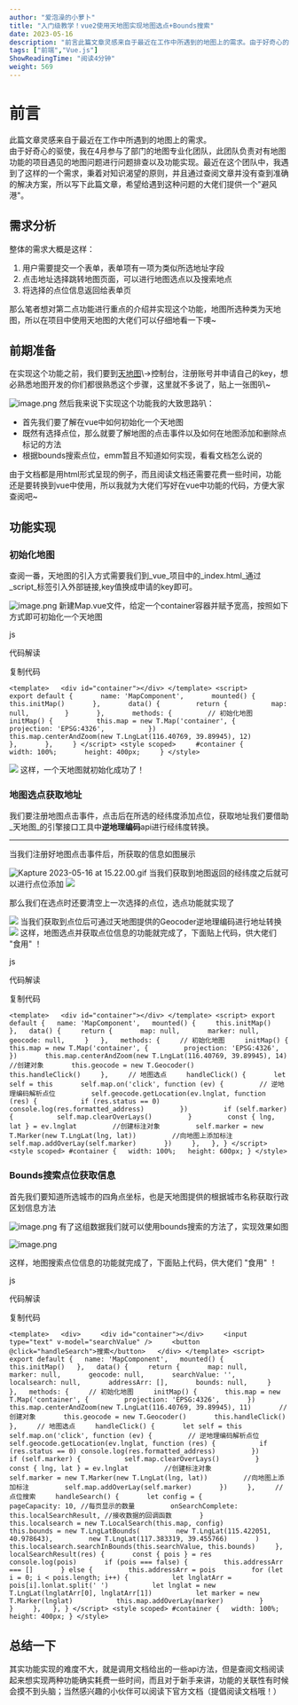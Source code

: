 ```yaml
---
author: "爱泡澡的小萝卜"
title: "入门级教学！vue2使用天地图实现地图选点+Bounds搜索"
date: 2023-05-16
description: "前言此篇文章灵感来自于最近在工作中所遇到的地图上的需求。由于好奇心的驱使，我在4月参与了部门的地图专业化团队，此团队负责对有地图功能的项目遇见的地图问题进行问题排查以及功能实现。最近在这个团队中，"
tags: ["前端","Vue.js"]
ShowReadingTime: "阅读4分钟"
weight: 569
---
```

前言
==

此篇文章灵感来自于最近在工作中所遇到的地图上的需求。  
由于好奇心的驱使，我在4月参与了部门的地图专业化团队，此团队负责对有地图功能的项目遇见的地图问题进行问题排查以及功能实现。最近在这个团队中，我遇到了这样的一个需求，秉着对知识渴望的原则，并且通过查阅文章并没有查到准确的解决方案，所以写下此篇文章，希望给遇到这种问题的大佬们提供一个"避风港"。

需求分析
----

整体的需求大概是这样：

1.  用户需要提交一个表单，表单项有一项为类似所选地址字段
2.  点击地址选择跳转地图页面，可以进行地图选点以及搜索地点
3.  将选择的点位信息返回给表单页

那么笔者想对第二点功能进行重点的介绍并实现这个功能，地图所选种类为天地图，所以在项目中使用天地图的大佬们可以仔细地看一下噢~

前期准备
----

在实现这个功能之前，我们要到[天地图](https://link.juejin.cn?target=http%3A%2F%2Flbs.tianditu.gov.cn%2Fapi%2Fjs4.0%2Fguide.html "http://lbs.tianditu.gov.cn/api/js4.0/guide.html")\->控制台，注册账号并申请自己的key，想必熟悉地图开发的你们都很熟悉这个步骤，这里就不多说了，贴上一张图叭~

![image.png](https://p9-juejin.byteimg.com/tos-cn-i-k3u1fbpfcp/40a7b7de38654f1894eb784880658b55~tplv-k3u1fbpfcp-zoom-in-crop-mark:1512:0:0:0.awebp?) 然后我来说下实现这个功能我的大致思路叭：

*   首先我们要了解在vue中如何初始化一个天地图
*   既然有选择点位，那么就要了解地图的点击事件以及如何在地图添加和删除点标记的方法
*   根据bounds搜索点位，emm暂且不知道如何实现，看看文档怎么说的

由于文档都是用html形式呈现的例子，而且阅读文档还需要花费一些时间，功能还是要转换到vue中使用，所以我就为大佬们写好在vue中功能的代码，方便大家查阅吧~

功能实现
----

### 初始化地图

查阅一番，天地图的引入方式需要我们到_vue_项目中的_index.html_通过_script_标签引入外部链接,key值换成申请的key即可。

![image.png](https://p6-juejin.byteimg.com/tos-cn-i-k3u1fbpfcp/cd5016946e0740c9a160e80a6e3df29e~tplv-k3u1fbpfcp-zoom-in-crop-mark:1512:0:0:0.awebp?) 新建Map.vue文件，给定一个container容器并赋予宽高，按照如下方式即可初始化一个天地图

js

 代码解读

复制代码

`<template>   <div id="container"></div> </template> <script>     export default {       name: 'MapComponent',       mounted() {         this.initMap()       },       data() {         return {           map: null,         }       },       methods: {         // 初始化地图         initMap() {           this.map = new T.Map('container', {             projection: 'EPSG:4326',           })           this.map.centerAndZoom(new T.LngLat(116.40769, 39.89945), 12)         },       },     } </script> <style scoped>     #container {       width: 100%;       height: 400px;     } </style>`

![](https://p3-juejin.byteimg.com/tos-cn-i-k3u1fbpfcp/8998c1f9027447fd8540bd0ce1934748~tplv-k3u1fbpfcp-zoom-in-crop-mark:1512:0:0:0.awebp?) 这样，一个天地图就初始化成功了！

### 地图选点获取地址

我们要注册地图点击事件，点击后在所选的经纬度添加点位，获取地址我们要借助_天地图_的引擎接口工具中**逆地理编码**api进行经纬度转换。  

* * *

当我们注册好地图点击事件后，所获取的信息如图展示

![Kapture 2023-05-16 at 15.22.00.gif](https://p6-juejin.byteimg.com/tos-cn-i-k3u1fbpfcp/cb44c87e61ce4ab1b476aa37ded02493~tplv-k3u1fbpfcp-zoom-in-crop-mark:1512:0:0:0.awebp?) 当我们获取到地图返回的经纬度之后就可以进行点位添加 ![](https://p6-juejin.byteimg.com/tos-cn-i-k3u1fbpfcp/d3ace1bae6054155973a488d76fbfe23~tplv-k3u1fbpfcp-zoom-in-crop-mark:1512:0:0:0.awebp?)

那么我们在选点时还要清空上一次选择的点位，选点功能就实现了

![](https://p9-juejin.byteimg.com/tos-cn-i-k3u1fbpfcp/38fe9104a58c4b17bb893f0298fb6d21~tplv-k3u1fbpfcp-zoom-in-crop-mark:1512:0:0:0.awebp?) 当我们获取到点位后可通过天地图提供的Geocoder逆地理编码进行地址转换 ![](https://p6-juejin.byteimg.com/tos-cn-i-k3u1fbpfcp/8fa1e3a302cd42149834b133f7f0db07~tplv-k3u1fbpfcp-zoom-in-crop-mark:1512:0:0:0.awebp?) 这样，地图选点并获取点位信息的功能就完成了，下面贴上代码，供大佬们 "食用" ！

js

 代码解读

复制代码

`<template>   <div id="container"></div> </template> <script> export default {   name: 'MapComponent',   mounted() {     this.initMap()   },   data() {     return {       map: null,       marker: null,       geocode: null,     }   },   methods: {     // 初始化地图     initMap() {       this.map = new T.Map('container', {         projection: 'EPSG:4326',       })       this.map.centerAndZoom(new T.LngLat(116.40769, 39.89945), 14)       //创建对象       this.geocode = new T.Geocoder()       this.handleClick()     },     // 地图选点     handleClick() {       let self = this       self.map.on('click', function (ev) {         // 逆地理编码解析点位         self.geocode.getLocation(ev.lnglat, function (res) {           if (res.status == 0) console.log(res.formatted_address)         })         if (self.marker) {           self.map.clearOverLays()         }         const { lng, lat } = ev.lnglat         //创建标注对象         self.marker = new T.Marker(new T.LngLat(lng, lat))         //向地图上添加标注         self.map.addOverLay(self.marker)       })     },   }, } </script> <style scoped> #container {   width: 100%;   height: 600px; } </style>`

### Bounds搜索点位获取信息

首先我们要知道所选城市的四角点坐标，也是天地图提供的根据城市名称获取行政区划信息方法

![image.png](https://p6-juejin.byteimg.com/tos-cn-i-k3u1fbpfcp/e61a120723594a69837ece4212b5aed0~tplv-k3u1fbpfcp-zoom-in-crop-mark:1512:0:0:0.awebp?) 有了这组数据我们就可以使用bounds搜索的方法了，实现效果如图

![image.png](https://p9-juejin.byteimg.com/tos-cn-i-k3u1fbpfcp/324431ec29674ed29898b8257e853334~tplv-k3u1fbpfcp-zoom-in-crop-mark:1512:0:0:0.awebp?)

这样，地图搜索点位信息的功能就完成了，下面贴上代码，供大佬们 "食用" ！

js

 代码解读

复制代码

`<template>   <div>     <div id="container"></div>     <input type="text" v-model="searchValue" />     <button @click="handleSearch">搜索</button>   </div> </template> <script> export default {   name: 'MapComponent',   mounted() {     this.initMap()   },   data() {     return {       map: null,       marker: null,       geocode: null,       searchValue: '',       localsearch: null,       addressArr: [],       bounds: null,     }   },   methods: {     // 初始化地图     initMap() {       this.map = new T.Map('container', {         projection: 'EPSG:4326',       })       this.map.centerAndZoom(new T.LngLat(116.40769, 39.89945), 11)       //创建对象       this.geocode = new T.Geocoder()       this.handleClick()     },     // 地图选点     handleClick() {       let self = this       self.map.on('click', function (ev) {         // 逆地理编码解析点位         self.geocode.getLocation(ev.lnglat, function (res) {           if (res.status == 0) console.log(res.formatted_address)         })         if (self.marker) {           self.map.clearOverLays()         }         const { lng, lat } = ev.lnglat         //创建标注对象         self.marker = new T.Marker(new T.LngLat(lng, lat))         //向地图上添加标注         self.map.addOverLay(self.marker)       })     },     // 点位搜索     handleSearch() {       let config = {         pageCapacity: 10, //每页显示的数量         onSearchComplete: this.localSearchResult, //接收数据的回调函数       }       this.localsearch = new T.LocalSearch(this.map, config)       this.bounds = new T.LngLatBounds(         new T.LngLat(115.422051, 40.978643),         new T.LngLat(117.383319, 39.455766)       )       this.localsearch.searchInBounds(this.searchValue, this.bounds)     },     localSearchResult(res) {       const { pois } = res       console.log(pois)       if (pois === false) {         this.addressArr === []       } else {         this.addressArr = pois         for (let i = 0; i < pois.length; i++) {           let lnglatArr = pois[i].lonlat.split(' ')           let lnglat = new T.LngLat(lnglatArr[0], lnglatArr[1])           let marker = new T.Marker(lnglat)           this.map.addOverLay(marker)         }       }     },   }, } </script> <style scoped> #container {   width: 100%;   height: 400px; } </style>`

总结一下
----

其实功能实现的难度不大，就是调用文档给出的一些api方法，但是查阅文档阅读起来想实现两种功能确实耗费一些时间，而且对于新手来讲，功能的关联性有时候会摸不到头脑；当然感兴趣的小伙伴可以阅读下官方文档（提倡阅读文档哦！）